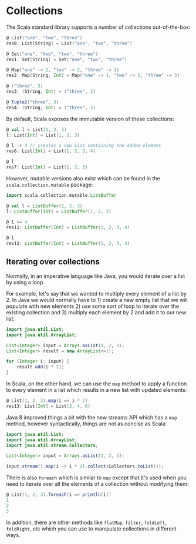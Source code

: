 # Collections

The Scala standard library supports a number of collections out-of-the-box:

```scala
@ List("one", "two", "three")
res0: List[String] = List("one", "two", "three")

@ Set("one", "two", "two", "three")
res1: Set[String] = Set("one", "two", "three")

@ Map("one" -> 1, "two" -> 2, "three" -> 3)
res2: Map[String, Int] = Map("one" -> 1, "two" -> 2, "three" -> 3)

@ ("three", 3)
res3: (String, Int) = ("three", 3)

@ Tuple2("three", 3)
res4: (String, Int) = ("three", 3)
```

By default, Scala exposes the immutable version of these collections:
 
```scala
@ val l = List(1, 2, 3)
l: List[Int] = List(1, 2, 3)

@ l :+ 4 // creates a new List containing the added element
res6: List[Int] = List(1, 2, 3, 4)

@ l
res7: List[Int] = List(1, 2, 3)
```
 
However, mutable versions also exist which can be found in the `scala.collection.mutable` package:

```scala
import scala.collection.mutable.ListBuffer

@ val l = ListBuffer(1, 2, 3)
l: ListBuffer[Int] = ListBuffer(1, 2, 3)

@ l += 4
res11: ListBuffer[Int] = ListBuffer(1, 2, 3, 4)

@ l
res12: ListBuffer[Int] = ListBuffer(1, 2, 3, 4)
```

## Iterating over collections

Normally, in an imperative language like Java, you would iterate over a list by using a loop.

For example, let's say that we wanted to multiply every element of a list by 2. In Java we would normally have to 1)
create a new empty list that we will populate with new elements 2) use some sort of loop to iterate over the existing
collection and 3) multiply each element by 2 and add it to our new list:

```java
import java.util.List;
import java.util.ArrayList;

List<Integer> input = Arrays.asList(1, 2, 3);
List<Integer> result = new ArrayList<>();

for (Integer i: input) {
    result.add(i * 2);
}
```

In Scala, on the other hand, we can use the `map` method to apply a function to every element in a list which results in
a new list with updated elements:

```scala
@ List(1, 2, 3).map(i => i * 2)
res13: List[Int] = List(2, 4, 6)
```

Java 8 improved things a bit with the new streams API which has a `map` method, however syntactically, things are not as
concise as Scala:

```java
import java.util.List;
import java.util.ArrayList;
import java.util.stream.Collectors;

List<Integer> input = Arrays.asList(1, 2, 3);

input.stream().map(i -> i * 2).collect(Collectors.toList());
```

There is also `foreach` which is similar to `map` except that it's used when you need to iterate over all the elements
of a collection without modifying them:

```scala
@ List(1, 2, 3).foreach(i => println(i))
1
2
3
```

In addition, there are other methods like `flatMap`, `filter`, `foldLeft`, `foldRight`, etc which you can use to
manipulate collections in different ways.